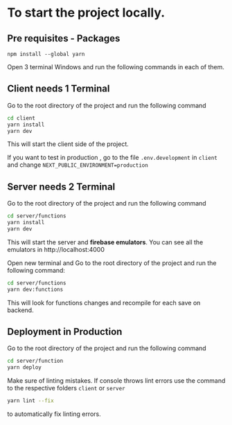 # To start the project locally.

## Pre requisites - Packages
```
npm install --global yarn

```

Open 3 terminal Windows and run the following commands in each of them.
## Client needs 1 Terminal
Go to the root directory of the project and run the following command
```bash
cd client
yarn install
yarn dev
```   

This will start the client side of the project. 

If you want to test in production , go to the file  `.env.development` in `client` and change  `NEXT_PUBLIC_ENVIRONMENT=production`

## Server needs 2 Terminal


Go to the root directory of the project and run the following command

```bash
cd server/functions
yarn install
yarn dev
```    
This will start the server and **firebase emulators**. You can see all the emulators in http://localhost:4000 

Open new terminal and  Go to the root directory of the project and run the following command:
```bash
cd server/functions
yarn dev:functions
```

This will look for functions changes and recompile for each save on backend.

## Deployment in Production
Go to the root directory of the project and run the following command

```bash
cd server/function
yarn deploy
```

Make sure of linting mistakes. If console throws lint errors use the command to the respective folders `client` or `server`

```bash
yarn lint --fix
```
to automatically fix linting errors.